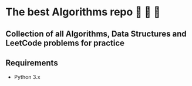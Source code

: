 # The best Algorithms repo 🌟 🌟 🌟

## Collection of all Algorithms, Data Structures and LeetCode problems for practice

## Requirements

- Python 3.x
